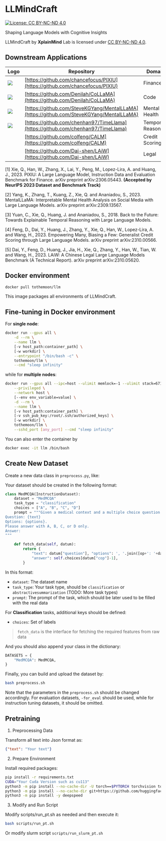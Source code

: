 
# LLMindCraft 

[![License: CC BY-NC-ND 4.0](https://img.shields.io/badge/License-CC_BY--NC--ND_4.0-lightgrey.svg)](https://creativecommons.org/licenses/by-nc-nd/4.0/)


Shaping Language Models with Cognitive Insights

LLMindCraft by **XplainMind** Lab is licensed under [CC BY-NC-ND 4.0](https://creativecommons.org/licenses/by-nc-nd/4.0/).

## Downstream Applications

| Logo | Repository                 | Domain                            |  Paper |
| ----- | --------------------- | -------------------------------- |------ |
|[![](https://i.postimg.cc/xTpWgq3L/pixiu-logo.png)](https://github.com/chancefocus/PIXIU)|[https://github.com/chancefocus/PIXIU](https://github.com/chancefocus/PIXIU)|Finance|[1]|
|[![](https://i.postimg.cc/J7Ds1tw6/CoLLaMA.jpg)](https://github.com/Denilah/CoLLaMA)|[https://github.com/Denilah/CoLLaMA](https://github.com/Denilah/CoLLaMA)|Code||
|[![](https://i.postimg.cc/0Nd8VxbL/logo.png)](https://github.com/SteveKGYang/MentalLLaMA)|[https://github.com/SteveKGYang/MentalLLaMA](https://github.com/SteveKGYang/MentalLLaMA)|Mental Health | [2]|
|[![](https://camo.githubusercontent.com/a1d8cf8dd52e8e85481b729c0590154436afe23364f935afe4cf905e82d79be0/68747470733a2f2f692e706f7374696d672e63632f634a4e374c4b59302f6c6f676f2e706e67)](https://github.com/chenhan97/TimeLlama)|[https://github.com/chenhan97/TimeLlama](https://github.com/chenhan97/TimeLlama)|Temporal Reasoning |[3]|
||[https://github.com/colfeng/CALM](https://github.com/colfeng/CALM)|Credit Scoring|[4]|
||[https://github.com/Dai-shen/LAiW](https://github.com/Dai-shen/LAiW)|Legal|[5]|



[1] Xie, Q., Han, W., Zhang, X., Lai, Y., Peng, M., Lopez-Lira, A. and Huang, J., 2023. PIXIU: A Large Language Model, Instruction Data and Evaluation Benchmark for Finance. arXiv preprint arXiv:2306.05443. **(Accepted by NeurIPS 2023 Dataset and Benchmark Track)**


[2] Yang, K., Zhang, T., Kuang, Z., Xie, Q. and Ananiadou, S., 2023. MentalLLaMA: Interpretable Mental Health Analysis on Social Media with Large Language Models. arXiv preprint arXiv:2309.13567.

[3] Yuan, C., Xie, Q., Huang, J. and Ananiadou, S., 2018. Back to the Future: Towards Explainable Temporal Reasoning with Large Language Models.

[4] Feng, D., Dai, Y., Huang, J., Zhang, Y., Xie, Q., Han, W., Lopez-Lira, A. and Wang, H., 2023. Empowering Many, Biasing a Few: Generalist Credit Scoring through Large Language Models. arXiv preprint arXiv:2310.00566.

[5] Dai, Y., Feng, D., Huang, J., Jia, H., Xie, Q., Zhang, Y., Han, W., Tian, W. and Wang, H., 2023. LAiW: A Chinese Legal Large Language Models Benchmark (A Technical Report). arXiv preprint arXiv:2310.05620.

## Docker environment
```bash
docker pull tothemoon/llm
```
This image packages all environments of LLMindCraft. 

## Fine-tuning in Docker environment
For **single node**:
```bash
docker run --gpus all \
    -d --rm \
    --name llm \
    [-v host_path:container_path] \
    [-w workdir] \
    --entrypoint "/bin/bash -c" \
    tothemoon/llm \
    --cmd "sleep infinity"
```
while for **multiple nodes**:
```bash
docker run --gpus all --ipc=host --ulimit memlock=-1 --ulimit stack=67108864 \
    --privileged \
    --network host \
    [--env env_variable=value] \
    -d --rm \
    --name llm \
    [-v host_path:container_path] \
    [-v ssh_pub_key:/root/.ssh/authorized_keys] \
    [-w workdir] \
    tothemoon/llm \
    --sshd_port [any_port] --cmd "sleep infinity"
```

You can also enter the container by
```bash
docker exec -it llm /bin/bash
```

## Create New Dataset

Create a new data class in `preprocess.py`, like:

Your dataset should be created in the following format:

```python
class MedMCQA(InstructionDataset):
    dataset = "MedMCQA"
    task_type = "classification"
    choices = ["A", "B", "C", "D"]
    prompt = """Given a medical context and a multiple choice question related to it, select the correct answer from the four options.
Question: {text}
Options: {options}.
Please answer with A, B, C, or D only.
Answer:
"""

    def fetch_data(self, datum):
        return {
            "text": datum["question"], "options": ', '.join([op+': '+datum[k] for k, op in zip(['opa', 'opb', 'opc', 'opd'], self.choices)]),
            "answer": self.choices[datum["cop"]-1],
        }
```

In this format:

- `dataset`: The dataset name
- `task_type`: Your task type, should be `classification` or `abstractivesummarization` (TODO: More task types)
- `prompt`: The prompt of the task, which should be later used to be filled with the real data

For **Classification** tasks, additional keys should be defined:

- `choices`: Set of labels

> `fetch_data` is the interface for fetching the required features from raw data

And you should also append your class in the dictionary:

```python
DATASETS = {
    "MedMCQA": MedMCQA,
}

```

Finally, you can build and upload the dataset by:
```bash
bash preprocess.sh
```
Note that the parameters in the `preprocess.sh` should be changed accordingly. For evaluation datasets, `-for_eval` should be used, while for instruction tuning datasets, it should be omitted.

## Pretraining
1. Preprocessing Data

Transform all text into Json format as:

```json
{"text": "Your text"}
```

2. Prepare Environment

Install required packages:

```bash
pip install -r requirements.txt
CUDA="Your Cuda Version such as cu113"
python3 -m pip install --no-cache-dir -U torch==$PYTORCH torchvision torchaudio --extra-index-url https://download.pytorch.org/whl/$CUDA
python3 -m pip install --no-cache-dir git+https://github.com/huggingface/accelerate@main#egg=accelerate
python3 -m pip install -y deepspeed
```

3. Modify and Run Script

Modify scripts/run_pt.sh as needed and then execute it:

```bash
bash scripts/run_pt.sh
```

Or modify slurm script `scripts/run_slurm_pt.sh`






